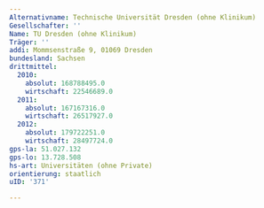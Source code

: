 ```yaml
---
Alternativname: Technische Universität Dresden (ohne Klinikum)
Gesellschafter: ''
Name: TU Dresden (ohne Klinikum)
Träger: ''
addi: Mommsenstraße 9, 01069 Dresden
bundesland: Sachsen
drittmittel:
  2010:
    absolut: 168788495.0
    wirtschaft: 22546689.0
  2011:
    absolut: 167167316.0
    wirtschaft: 26517927.0
  2012:
    absolut: 179722251.0
    wirtschaft: 28497724.0
gps-la: 51.027.132
gps-lo: 13.728.508
hs-art: Universitäten (ohne Private)
orientierung: staatlich
uID: '371'

---
```


